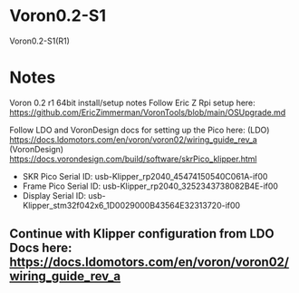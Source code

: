 # Voron0.2-S1
Voron0.2-S1(R1)
# Notes
Voron 0.2 r1 64bit install/setup notes
Follow Eric Z Rpi setup here: https://github.com/EricZimmerman/VoronTools/blob/main/OSUpgrade.md

Follow LDO and VoronDesign docs for setting up the Pico here: (LDO) https://docs.ldomotors.com/en/voron/voron02/wiring_guide_rev_a (VoronDesign) https://docs.vorondesign.com/build/software/skrPico_klipper.html
- SKR Pico Serial ID: usb-Klipper_rp2040_45474150540C061A-if00
- Frame Pico Serial ID: usb-Klipper_rp2040_3252343738082B4E-if00
- Display Serial ID: usb-Klipper_stm32f042x6_1D0029000B43564E32313720-if00

Continue with Klipper configuration from LDO Docs here: https://docs.ldomotors.com/en/voron/voron02/wiring_guide_rev_a
- 

